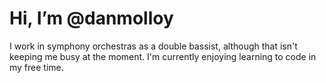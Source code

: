# Hi, I’m @danmolloy
I work in symphony orchestras as a double bassist, although that isn't keeping me busy at the moment. 
I'm currently enjoying learning to code in my free time. 

<!---
danmolloy/danmolloy is a ✨ special ✨ repository because its `README.md` (this file) appears on your GitHub profile.
You can click the Preview link to take a look at your changes.
--->
